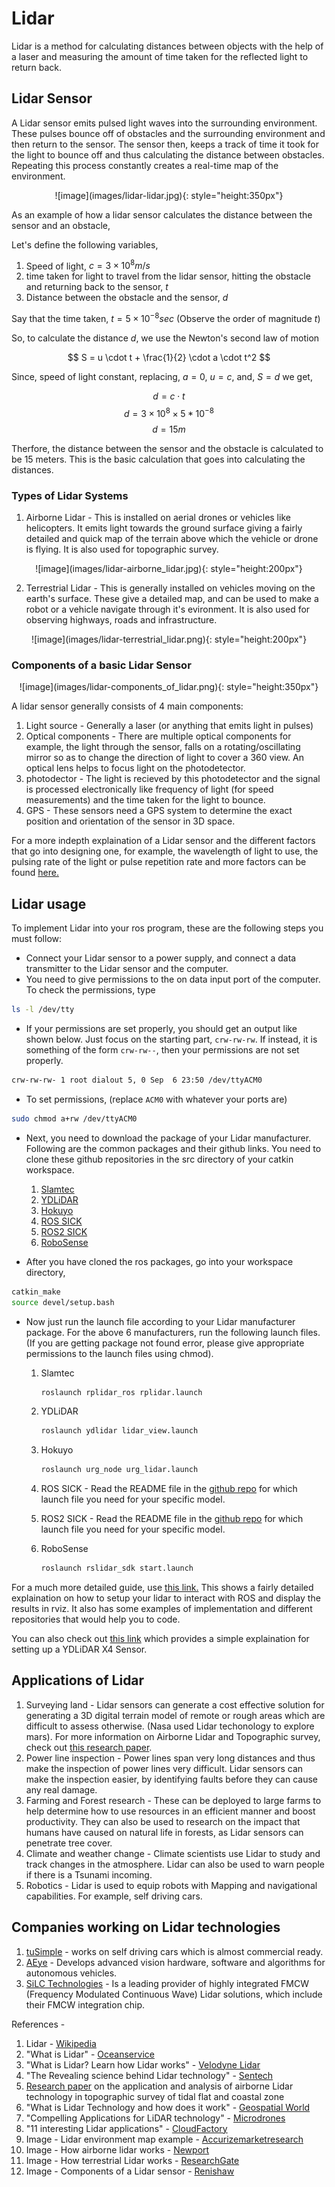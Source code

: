 # Lidar

Lidar is a method for calculating distances between objects with the help of a laser and measuring the amount of time taken for the reflected light to return back.

## Lidar Sensor

A Lidar sensor emits pulsed light waves into the surrounding environment. These pulses bounce off of    obstacles and the surrounding environment and then return to the sensor. The sensor then, keeps a track of time it took for the light to bounce off and thus calculating the distance between obstacles. Repeating this process constantly creates a real-time map of the environment.

<center>![image](images/lidar-lidar.jpg){: style="height:350px"}</center>

As an example of how a lidar sensor calculates the distance between the sensor and an obstacle,

Let's define the following variables,
1) Speed of light, $c = 3 × 10^8 m/s$
2) time taken for light to travel from the lidar sensor, hitting the obstacle and returning back to the sensor, $t$
3) Distance between the obstacle and the sensor, $d$

Say that the time taken, $t = 5 × 10^{-8} sec$ (Observe the order of magnitude $t$)

So, to calculate the distance $d$, we use the Newton's second law of motion

$$ S = u \cdot t + \frac{1}{2} \cdot a \cdot t^2 $$

Since, speed of light constant, replacing, $a = 0$, $u = c$, and, $S = d$  we get,

$$ d = c \cdot t $$
$$ d = 3 × 10^8 × 5 * 10^{-8} $$
$$ d = 15m $$


Therfore, the distance between the sensor and the obstacle is calculated to be 15 meters. This is the basic calculation that goes into calculating the distances.

### Types of Lidar Systems

1) Airborne Lidar - This is installed on aerial drones or vehicles like helicopters. It emits light towards the ground surface giving a fairly detailed and quick map of the terrain above which the vehicle or drone is flying. It is also used for topographic survey.

<center>![image](images/lidar-airborne_lidar.jpg){: style="height:200px"}</center>

2) Terrestrial Lidar - This is generally installed on vehicles moving on the earth's surface. These give a detailed map, and can be used to make a robot or a vehicle navigate through it's evironment. It is also used for observing highways, roads and infrastructure.

<center>![image](images/lidar-terrestrial_lidar.png){: style="height:200px"}</center>


### Components of a basic Lidar Sensor

<center>![image](images/lidar-components_of_lidar.png){: style="height:350px"}</center>

A lidar sensor generally consists of 4 main components: 
1) Light source - Generally a laser (or anything that emits light in pulses)
2) Optical components - There are multiple optical components for example, the light through the sensor, falls on a rotating/oscillating mirror so as to change the direction of light to cover a 360 view. An optical lens helps to focus light on the photodetector.
3) photodector - The light is recieved by this photodetector and the signal is processed electronically like frequency of light (for speed measurements) and the time taken for the light to bounce.
4) GPS - These sensors need a GPS system to determine the exact position and orientation of the sensor in 3D space.

For a more indepth explaination of a Lidar sensor and the different factors that go into designing one, for example, the wavelength of light to use, the pulsing rate of the light or pulse repetition rate and more factors can be found [here.](https://www.newport.com/n/lidar)

## Lidar usage

To implement Lidar into your ros program, these are the following steps you must follow:
* Connect your Lidar sensor to a power supply, and connect a data transmitter to the Lidar sensor and the computer.
* You need to give permissions to the on data input port of the computer. To check the permissions, type
```bash
ls -l /dev/tty
```
* If your permissions are set properly, you should get an output like shown below. Just focus on the starting part, ```crw-rw-rw```. If instead, it is something of the form ```crw-rw--```, then your permissions are not set properly.
```bash
crw-rw-rw- 1 root dialout 5, 0 Sep  6 23:50 /dev/ttyACM0
```
* To set permissions, (replace ```ACM0``` with whatever your ports are)
```bash
sudo chmod a+rw /dev/ttyACM0
```
* Next, you need to download the package of your Lidar manufacturer. Following are the common packages and their github links. You need to clone these github repositories in the src directory of your catkin workspace.

    1) [Slamtec](https://github.com/Slamtec/rplidar_ros)
    2) [YDLiDAR](https://github.com/EAIBOT/ydlidar)
    3) [Hokuyo](https://github.com/ros-drivers/urg_node)
    4) [ROS SICK](https://github.com/SICKAG/sick_scan)
    5) [ROS2 SICK](https://github.com/SICKAG/sick_scan2)
    6) [RoboSense](https://github.com/RoboSense-LiDAR/rslidar_sdk)
* After you have cloned the ros packages, go into your workspace directory,
```bash
catkin_make
source devel/setup.bash
```
* Now just run the launch file according to your Lidar manufacturer package. For the above 6 manufacturers, run the following launch files. (If you are getting package not found error, please give appropriate permissions to the launch files using chmod).

    1) Slamtec
        ```bash
        roslaunch rplidar_ros rplidar.launch
        ```
    2) YDLiDAR
        ```bash
        roslaunch ydlidar lidar_view.launch
        ```
    3) Hokuyo
        ```bash
        roslaunch urg_node urg_lidar.launch
        ```
    4) ROS SICK - Read the README file in the [github repo](https://github.com/SICKAG/sick_scan) for which launch file you need for your specific model.

    5) ROS2 SICK - Read the README file in the [github repo](https://github.com/SICKAG/sick_scan2) for which launch file you need for your specific model.

    6) RoboSense
        ```bash
        roslaunch rslidar_sdk start.launch
        ```

For a much more detailed guide, use [this link.](https://www.generationrobots.com/blog/en/lidar-integration-with-ros-quickstart-guide-and-projects-ideas) This shows a fairly detailed explaination on how to setup your lidar to interact with ROS and display the results in rviz. It also has some examples of implementation and different repositories that would help you to code.

You can also check out [this link](https://maker.pro/ros/tutorial/how-to-use-a-lidar-sensor-with-robot-operating-system-ros) which provides a simple explaination for setting up a YDLiDAR X4 Sensor.

## Applications of Lidar

1) Surveying land - Lidar sensors can generate a cost effective solution for generating a 3D digital terrain model of remote or rough areas which are difficult to assess otherwise. (Nasa used Lidar techonology to explore mars). For more information on Airborne Lidar and Topographic survey, check out [this research paper](https://www.isprs.org/proceedings/XXXVII/congress/3b_pdf/50.pdf).
2) Power line inspection - Power lines span very long distances and thus make the inspection of power lines very difficult. Lidar sensors can make the inspection easier, by identifying faults before they can cause any real damage.
3) Farming and Forest research - These can be deployed to large farms to help determine how to use resources in an efficient manner and boost productivity. They can also be used to research on the impact that humans have caused on natural life in forests, as Lidar sensors can penetrate tree cover.
4) Climate and weather change - Climate scientists use Lidar to study and track changes in the atmosphere. Lidar can also be used to warn people if there is a Tsunami incoming.
5) Robotics - Lidar is used to equip robots with Mapping and navigational capabilities. For example, self driving cars.

## Companies working on Lidar technologies

1) [tuSimple](https://www.tusimple.com/) - works on self driving cars which is almost commercial ready.
2) [AEye](https://www.aeye.ai/) - Develops advanced vision hardware, software and algorithms for autonomous vehicles.
3) [SiLC Technologies](https://www.silc.com/) - Is a leading provider of highly integrated FMCW (Frequency Modulated Continuous Wave) Lidar solutions, which include their FMCW integration chip.

References - 
1) Lidar - [Wikipedia](https://en.wikipedia.org/wiki/Lidar)
2) "What is Lidar" - [Oceanservice](https://oceanservice.noaa.gov/facts/lidar.html)
3) "What is Lidar? Learn how Lidar works" - [Velodyne Lidar](https://velodynelidar.com/what-is-lidar/)
4) "The Revealing science behind Lidar technology" - [Sentech](https://www.sentech.nl/en/sensor-technology/revealing-science-behind-lidar-technology/)
5) [Research paper](https://www.isprs.org/proceedings/XXXVII/congress/3b_pdf/50.pdf) on the application and analysis of airborne Lidar technology in topographic survey of tidal flat and coastal zone
6) "What is Lidar Technology and how does it work" - [Geospatial World](https://www.geospatialworld.net/blogs/what-is-lidar-technology-and-how-does-it-work/)
7) "Compelling Applications for LiDAR technology" - [Microdrones](https://www.microdrones.com/en/content/5-compelling-applications-for-lidar-technology/)
8) "11 interesting Lidar applications" - [CloudFactory](https://blog.cloudfactory.com/interesting-lidar-applications)
9) Image - Lidar environment map example - [Accurizemarketresearch](https://www.accurizemarketresearch.com/blog-list/u-s--airborne-lidar-market)
9) Image - How airborne lidar works - [Newport](https://www.newport.com/n/lidar)
10) Image - How terrestrial Lidar works - [ResearchGate](https://www.researchgate.net/figure/Diagram-of-the-mobile-terrestrial-laser-scanner-and-its-components_fig7_308694817)
11) Image - Components of a Lidar sensor - [Renishaw](https://www.renishaw.com/en/optical-encoders-and-lidar-scanning--39244)


